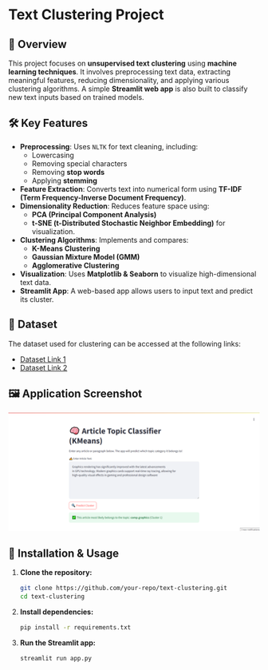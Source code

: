 # Text Clustering Project

## 📌 Overview
This project focuses on **unsupervised text clustering** using **machine learning techniques**. It involves preprocessing text data, extracting meaningful features, reducing dimensionality, and applying various clustering algorithms. A simple **Streamlit web app** is also built to classify new text inputs based on trained models.

## 🛠️ Key Features
- **Preprocessing**: Uses `NLTK` for text cleaning, including:
  - Lowercasing
  - Removing special characters
  - Removing **stop words**
  - Applying **stemming**
- **Feature Extraction**: Converts text into numerical form using **TF-IDF (Term Frequency-Inverse Document Frequency)**.
- **Dimensionality Reduction**: Reduces feature space using:
  - **PCA (Principal Component Analysis)**
  - **t-SNE (t-Distributed Stochastic Neighbor Embedding)** for visualization.
- **Clustering Algorithms**: Implements and compares:
  - **K-Means Clustering**
  - **Gaussian Mixture Model (GMM)**
  - **Agglomerative Clustering**
- **Visualization**: Uses **Matplotlib & Seaborn** to visualize high-dimensional text data.
- **Streamlit App**: A web-based app allows users to input text and predict its cluster.

## 📂 Dataset
The dataset used for clustering can be accessed at the following links:
- [Dataset Link 1](#https://www.kaggle.com/datasets/crawford/20-newsgroups/code)
- [Dataset Link 2](#https://www.kaggle.com/datasets/sameersmahajan/people-wikipedia-data) 

## 🖼️ Application Screenshot
![App Screenshot](app_screenshot.png) 

## 🔧 Installation & Usage
1. **Clone the repository:**
   ```bash
   git clone https://github.com/your-repo/text-clustering.git
   cd text-clustering
   ```
2. **Install dependencies:**
   ```bash
   pip install -r requirements.txt
   ```
3. **Run the Streamlit app:**
   ```bash
   streamlit run app.py
   ```


